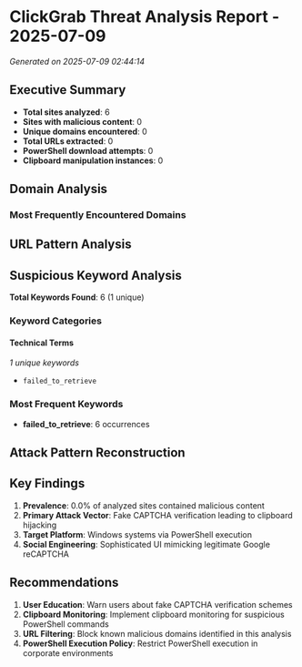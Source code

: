 # ClickGrab Threat Analysis Report - 2025-07-09

*Generated on 2025-07-09 02:44:14*

## Executive Summary

- **Total sites analyzed**: 6
- **Sites with malicious content**: 0
- **Unique domains encountered**: 0
- **Total URLs extracted**: 0
- **PowerShell download attempts**: 0
- **Clipboard manipulation instances**: 0

## Domain Analysis

### Most Frequently Encountered Domains


## URL Pattern Analysis

## Suspicious Keyword Analysis

**Total Keywords Found**: 6 (1 unique)

### Keyword Categories

#### Technical Terms
*1 unique keywords*

- `failed_to_retrieve`

### Most Frequent Keywords

- **failed_to_retrieve**: 6 occurrences

## Attack Pattern Reconstruction

## Key Findings

1. **Prevalence**: 0.0% of analyzed sites contained malicious content
2. **Primary Attack Vector**: Fake CAPTCHA verification leading to clipboard hijacking
3. **Target Platform**: Windows systems via PowerShell execution
4. **Social Engineering**: Sophisticated UI mimicking legitimate Google reCAPTCHA

## Recommendations

1. **User Education**: Warn users about fake CAPTCHA verification schemes
2. **Clipboard Monitoring**: Implement clipboard monitoring for suspicious PowerShell commands
3. **URL Filtering**: Block known malicious domains identified in this analysis
4. **PowerShell Execution Policy**: Restrict PowerShell execution in corporate environments

